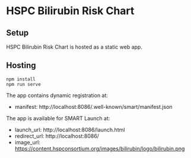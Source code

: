# HSPC Bilirubin Risk Chart

## Setup

HSPC Bilirubin Risk Chart is hosted as a static web app.

## Hosting
````
npm install
npm run serve
````

The app contains dynamic registration at:

* manifest: http://localhost:8086/.well-known/smart/manifest.json

The app is available for SMART Launch at:

* launch_url: http://localhost:8086/launch.html
* redirect_url: http://localhost:8086/
* image_url: https://content.hspconsortium.org/images/bilirubin/logo/bilirubin.png